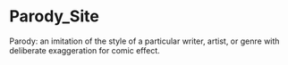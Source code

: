 # Parody_Site

Parody: an imitation of the style of a particular writer, artist, or genre with deliberate exaggeration for comic effect.
